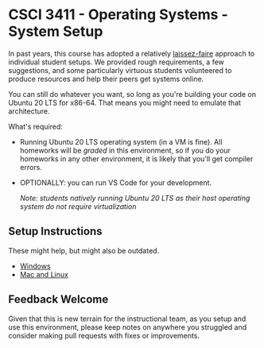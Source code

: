 # CSCI 3411 - Operating Systems - System Setup

In past years, this course has adopted a relatively [laissez-faire](https://www.merriam-webster.com/dictionary/laissez-faire) approach to individual student setups. We provided rough requirements, a few suggestions, and some particularly virtuous students volunteered to produce resources and help their peers get systems online.

You can still do whatever you want, so long as you're building your code on Ubuntu 20 LTS for x86-64. That means you might need to emulate that architecture.

What's required:

-   Running Ubuntu 20 LTS operating system (in a VM is fine). 
    All homeworks will be _graded_ in this environment, so if you do your homeworks in any other environment, it is likely that you'll get compiler errors.
-   OPTIONALLY: you can run VS Code for your development.

    _Note: students natively running Ubuntu 20 LTS as their host operating system do not require virtualization_

## Setup Instructions

These might help, but might also be outdated.

-   [Windows](windows.md)
-   [Mac and Linux](multipass.md)

## Feedback Welcome

Given that this is new terrain for the instructional team, as you setup and use this environment, please keep notes on anywhere you struggled and consider making pull requests with fixes or improvements.
